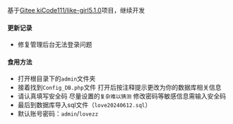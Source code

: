基于[Gitee kiCode111/like-girl5.1.0](https://gitee.com/kiCode111/LikeGirl_5.1.0)项目，继续开发

#### 更新记录
- 修复管理后台无法登录问题

#### 食用方法
- 打开根目录下的`admin`文件夹
- 接着找到`Config_DB.php`文件 打开后按注释提示更改为你的数据库相关信息
- 请认真填写安全码 尽量设置的`复杂难以猜测` 修改密码等敏感信息需输入安全码
- 最后到数据库导入sql文件（`love20240612.sql`）
- 默认账号密码：`admin`/`lovezz`